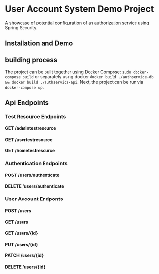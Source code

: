 # User Account System Demo Project

A showcase of potential configuration of an authorization service using Spring Security.

## Installation and Demo

## building process

The project can be built together using Docker Compose: `sudo docker-compose build` or separately using docker `docker build ./authservice-db && docker build ./authservice-api`. Next, the project can be run via `docker-compose up`.

## Api Endpoints

### Test Resource Endpoints

#### GET /admintestresource

#### GET /usertestresource

#### GET /hometestresource

### Authentication Endpoints

#### POST /users/authenticate

#### DELETE /users/authenticate

### User Account Endponts

#### POST /users

#### GET /users

#### GET /users/{id}

#### PUT /users/{id}

#### PATCH /users/{id}

#### DELETE /users/{id}
